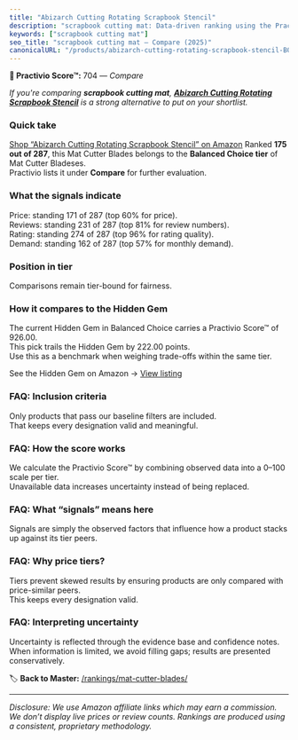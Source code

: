 ```yaml
---
title: "Abizarch Cutting Rotating Scrapbook Stencil"
description: "scrapbook cutting mat: Data-driven ranking using the Practivio Score™. Positioned by quality, value, demand, findability, momentum."
keywords: ["scrapbook cutting mat"]
seo_title: "scrapbook cutting mat — Compare (2025)"
canonicalURL: "/products/abizarch-cutting-rotating-scrapbook-stencil-B0D7T2Q5M9/"
---
```


**🛒 Practivio Score™:** 704 — _Compare_


*If you're comparing **scrapbook cutting mat**, **[Abizarch Cutting Rotating Scrapbook Stencil](https://www.amazon.com/dp/B0D7T2Q5M9?tag=practivio-20)** is a strong alternative to put on your shortlist.*
### Quick take
[Shop “Abizarch Cutting Rotating Scrapbook Stencil” on Amazon](https://www.amazon.com/dp/B0D7T2Q5M9?tag=practivio-20)
Ranked **175 out of 287**, this Mat Cutter Blades belongs to the **Balanced Choice tier** of Mat Cutter Bladeses.  
Practivio lists it under **Compare** for further evaluation.

### What the signals indicate
Price: standing 171 of 287 (top 60% for price).  
Reviews: standing 231 of 287 (top 81% for review numbers).  
Rating: standing 274 of 287 (top 96% for rating quality).  
Demand: standing 162 of 287 (top 57% for monthly demand).

### Position in tier
Comparisons remain tier-bound for fairness.

### How it compares to the Hidden Gem
The current Hidden Gem in Balanced Choice carries a Practivio Score™ of 926.00.  
This pick trails the Hidden Gem by 222.00 points.  
Use this as a benchmark when weighing trade-offs within the same tier.  

See the Hidden Gem on Amazon → [View listing](https://www.amazon.com/dp/B00HV4VV92?tag=practivio-20)

### FAQ: Inclusion criteria
Only products that pass our baseline filters are included.  
That keeps every designation valid and meaningful.

### FAQ: How the score works
We calculate the Practivio Score™ by combining observed data into a 0–100 scale per tier.  
Unavailable data increases uncertainty instead of being replaced.

### FAQ: What “signals” means here
Signals are simply the observed factors that influence how a product stacks up against its tier peers.

### FAQ: Why price tiers?
Tiers prevent skewed results by ensuring products are only compared with price-similar peers.  
This keeps every designation valid.

### FAQ: Interpreting uncertainty
Uncertainty is reflected through the evidence base and confidence notes.  
When information is limited, we avoid filling gaps; results are presented conservatively.

<!-- Missing template for Compare/CompareWithinPriceClass -->


🏷️ **Back to Master:** [/rankings/mat-cutter-blades/](/rankings/mat-cutter-blades/)

---
_Disclosure: We use Amazon affiliate links which may earn a commission. We don’t display live prices or review counts. Rankings are produced using a consistent, proprietary methodology._
